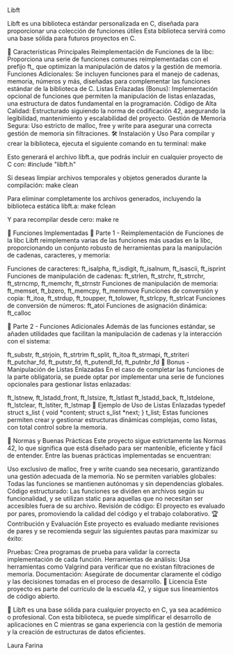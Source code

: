 Libft

Libft es una biblioteca estándar personalizada en C, diseñada para proporcionar una colección de funciones útiles
Esta biblioteca servirá como una base sólida para futuros proyectos en C.

📌 Características Principales
Reimplementación de Funciones de la libc: Proporciona una serie de funciones comunes reimplementadas con el prefijo ft_ que optimizan la manipulación de datos y la gestión de memoria.
Funciones Adicionales: Se incluyen funciones para el manejo de cadenas, memoria, números y más, diseñadas para complementar las funciones estándar de la biblioteca de C.
Listas Enlazadas (Bonus): Implementación opcional de funciones que permiten la manipulación de listas enlazadas, una estructura de datos fundamental en la programación.
Código de Alta Calidad: Estructurado siguiendo la norma de codificación 42, asegurando la legibilidad, mantenimiento y escalabilidad del proyecto.
Gestión de Memoria Segura: Uso estricto de malloc, free y write para asegurar una correcta gestión de memoria sin filtraciones.
🛠️ Instalación y Uso
Para compilar y crear la biblioteca, ejecuta el siguiente comando en tu terminal:
make

Esto generará el archivo libft.a, que podrás incluir en cualquier proyecto de C con:
#include "libft.h"

Si deseas limpiar archivos temporales y objetos generados durante la compilación:
make clean

Para eliminar completamente los archivos generados, incluyendo la biblioteca estática libft.a:
make fclean

Y para recompilar desde cero:
make re

📖 Funciones Implementadas
📌 Parte 1 - Reimplementación de Funciones de la libc
Libft reimplementa varias de las funciones más usadas en la libc, proporcionando un conjunto robusto de herramientas para la manipulación de cadenas, caracteres, y memoria:

Funciones de caracteres: ft_isalpha, ft_isdigit, ft_isalnum, ft_isascii, ft_isprint
Funciones de manipulación de cadenas: ft_strlen, ft_strchr, ft_strrchr, ft_strncmp, ft_memchr, ft_strnstr
Funciones de manipulación de memoria: ft_memset, ft_bzero, ft_memcpy, ft_memmove
Funciones de conversión y copia: ft_itoa, ft_strdup, ft_toupper, ft_tolower, ft_strlcpy, ft_strlcat
Funciones de conversión de números: ft_atoi
Funciones de asignación dinámica: ft_calloc

📌 Parte 2 - Funciones Adicionales
Además de las funciones estándar, se añaden utilidades que facilitan la manipulación de cadenas
y la interacción con el sistema:

ft_substr, ft_strjoin, ft_strtrim
ft_split, ft_itoa
ft_strmapi, ft_striteri
ft_putchar_fd, ft_putstr_fd, ft_putendl_fd, ft_putnbr_fd
📌 Bonus - Manipulación de Listas Enlazadas
En el caso de completar las funciones de la parte obligatoria,
se puede optar por implementar una serie de funciones opcionales para gestionar listas enlazadas:

ft_lstnew, ft_lstadd_front, ft_lstsize, ft_lstlast
ft_lstadd_back, ft_lstdelone, ft_lstclear, ft_lstiter, ft_lstmap
📌 Ejemplo de Uso de Listas Enlazadas
typedef struct s_list
{
    void            *content;
    struct s_list   *next;
} t_list;
Estas funciones permiten crear y gestionar estructuras dinámicas complejas, como listas, con total control sobre la memoria.

🚀 Normas y Buenas Prácticas
Este proyecto sigue estrictamente las Normas 42, lo que significa que está diseñado para ser mantenible, eficiente y fácil de entender.
Entre las buenas prácticas implementadas se encuentran:

Uso exclusivo de malloc, free y write cuando sea necesario, garantizando una gestión adecuada de la memoria.
No se permiten variables globales: Todas las funciones se mantienen autónomas y sin dependencias globales.
Código estructurado: Las funciones se dividen en archivos según su funcionalidad, 
y se utilizan static para aquellas que no necesitan ser accesibles fuera de su archivo.
Revisión de código: El proyecto es evaluado por pares, promoviendo la calidad del código y el trabajo colaborativo.
🏆 Contribución y Evaluación
Este proyecto es evaluado mediante revisiones de pares y se recomienda seguir las siguientes pautas para maximizar su éxito:

Pruebas: Crea programas de prueba para validar la correcta implementación de cada función.
Herramientas de análisis: Usa herramientas como Valgrind para verificar que no existan filtraciones de memoria.
Documentación: Asegúrate de documentar claramente el código y las decisiones tomadas en el proceso de desarrollo.
📜 Licencia
Este proyecto es parte del currículo de la escuela 42, y sigue sus lineamientos de código abierto.

🎯 Libft es una base sólida para cualquier proyecto en C, ya sea académico o profesional. 
Con esta biblioteca, se puede simplificar el desarrollo de aplicaciones en C mientras se gana experiencia con la gestión de memoria
y la creación de estructuras de datos eficientes.


Laura Farina
